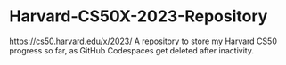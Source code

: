 # Harvard-CS50X-2023-Repository
https://cs50.harvard.edu/x/2023/
A repository to store my Harvard CS50 progress so far, as GitHub Codespaces get deleted after inactivity.
